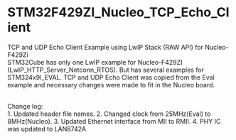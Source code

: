 # STM32F429ZI_Nucleo_TCP_Echo_Client
TCP and UDP Echo Client Example using LwIP Stack (RAW API) for Nucleo-F429Zi
<br>
STM32Cube has only one LwIP example for Nucleo-F429ZI (LwIP_HTTP_Server_Netconn_RTOS). 
But has several examples for STM324x9I_EVAL. TCP and UDP Echo Client was copied from the Eval example and necessary changes were made 
to fit in the Nucleo board.

<br>
Change log:<br>
1. Updated header file names.
2. Changed clock from 25MHz(Eval) to 8MHz(Nucleo).
3. Updated Ethernet interface from MII to RMII.
4. PHY IC was updated to LAN8742A
